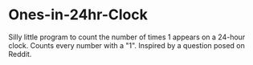 # Ones-in-24hr-Clock
Silly little program to count the number of times 1 appears on a 24-hour clock. 
Counts every number with a "1". Inspired by a question posed on Reddit.
